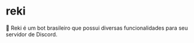 # reki

💖 Reki é um bot brasileiro que possui diversas funcionalidades para seu servidor de Discord.
